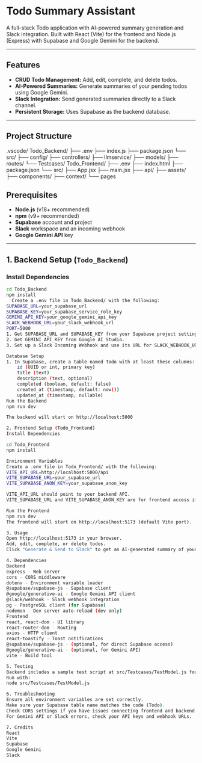 # Todo Summary Assistant

A full-stack Todo application with AI-powered summary generation and Slack integration. Built with React (Vite) for the frontend and Node.js (Express) with Supabase and Google Gemini for the backend.

---

## Features

- **CRUD Todo Management:** Add, edit, complete, and delete todos.
- **AI-Powered Summaries:** Generate summaries of your pending todos using Google Gemini.
- **Slack Integration:** Send generated summaries directly to a Slack channel.
- **Persistent Storage:** Uses Supabase as the backend database.

---

## Project Structure
.vscode/ Todo_Backend/ ├── .env ├── index.js ├── package.json └── src/ ├── config/ ├── controllers/ ├── llmservice/ ├── models/ ├── routes/ └── Testcases/ Todo_Frontend/ ├── .env ├── index.html ├── package.json └── src/ ├── App.jsx ├── main.jsx ├── api/ ├── assets/ ├── components/ ├── context/ └── pages

## Prerequisites

- **Node.js** (v18+ recommended)
- **npm** (v9+ recommended)
- **Supabase** account and project
- **Slack** workspace and an incoming webhook
- **Google Gemini API** key

---

## 1. Backend Setup (`Todo_Backend`)

### Install Dependencies

```sh
cd Todo_Backend
npm install
  Create a .env file in Todo_Backend/ with the following:
SUPABASE_URL=your_supabase_url
SUPABASE_KEY=your_supabase_service_role_key
GEMINI_API_KEY=your_google_gemini_api_key
SLACK_WEBHOOK_URL=your_slack_webhook_url
PORT=5000
1. Get SUPABASE_URL and SUPABASE_KEY from your Supabase project settings.
2. Get GEMINI_API_KEY from Google AI Studio.
3. Set up a Slack Incoming Webhook and use its URL for SLACK_WEBHOOK_URL.

Database Setup
1. In Supabase, create a table named Todo with at least these columns:
    id (UUID or int, primary key)
    title (text)
    description (text, optional)
    completed (boolean, default: false)
    created_at (timestamp, default: now())
    updated_at (timestamp, nullable)
Run the Backend
npm run dev

The backend will start on http://localhost:5000

2. Frontend Setup (Todo_Frontend)
Install Dependencies

cd Todo_Frontend
npm install

Environment Variables
Create a .env file in Todo_Frontend/ with the following:
VITE_API_URL=http://localhost:5000/api
VITE_SUPABASE_URL=your_supabase_url
VITE_SUPABASE_ANON_KEY=your_supabase_anon_key

VITE_API_URL should point to your backend API.
VITE_SUPABASE_URL and VITE_SUPABASE_ANON_KEY are for frontend access if needed.

Run the Frontend
npm run dev
The frontend will start on http://localhost:5173 (default Vite port).

3. Usage
Open http://localhost:5173 in your browser.
Add, edit, complete, or delete todos.
Click "Generate & Send to Slack" to get an AI-generated summary of your pending todos and send it to your Slack channel.

4. Dependencies
Backend
express - Web server
cors - CORS middleware
dotenv - Environment variable loader
@supabase/supabase-js - Supabase client
@google/generative-ai - Google Gemini API client
@slack/webhook - Slack webhook integration
pg - PostgreSQL client (for Supabase)
nodemon - Dev server auto-reload (dev only)
Frontend
react, react-dom - UI library
react-router-dom - Routing
axios - HTTP client
react-toastify - Toast notifications
@supabase/supabase-js - (optional, for direct Supabase access)
@google/generative-ai - (optional, for Gemini API)
vite - Build tool

5. Testing
Backend includes a sample test script at src/Testcases/TestModel.js for CRUD operations.
Run with:
node src/Testcases/TestModel.js

6. Troubleshooting
Ensure all environment variables are set correctly.
Make sure your Supabase table name matches the code (Todo).
Check CORS settings if you have issues connecting frontend and backend.
For Gemini API or Slack errors, check your API keys and webhook URLs.

7. Credits
React
Vite
Supabase
Google Gemini
Slack
